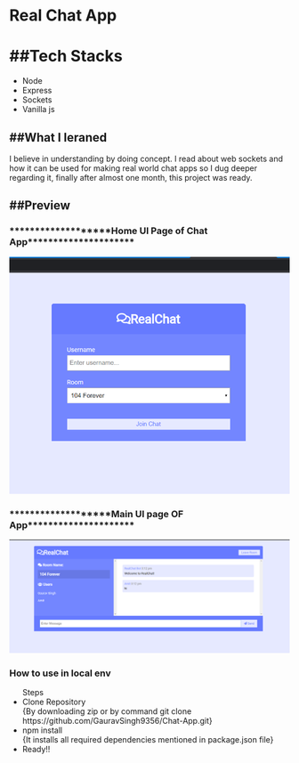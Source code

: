 <h1>Real Chat App</h1>
<h1>##Tech Stacks</h1>
<ul>
  <li>Node</li>
  <li>Express</li>
  <li>Sockets</li>
  <li>Vanilla js</li>
  </ul>
  <h2>##What I leraned</h2>
  <p>I believe in understanding by doing concept. I read about web sockets and how it can be used for making real world chat apps so I dug deeper regarding it, finally after almost one month, this project was ready.</p>
  <h2>##Preview</h2>
<h3>*******************Home UI Page of Chat App*********************</h3>

![](Screenshot%20(44).png)

<h3>*******************Main UI page OF App*********************</h3>

![](Screenshot%20(46).png)

<h3>How to use in local env</h3>
<ul>Steps
  <li>Clone Repository</li> {By downloading zip or by command git clone https://github.com/GauravSingh9356/Chat-App.git}
  <li>npm install</li> {It installs all required dependencies mentioned in package.json file}
  <li>Ready!!</li>
  </ul>
